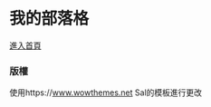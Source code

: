 # 我的部落格

[進入首頁](https://dotch01.github.io/) &nbsp;


### 版權

使用https://www.wowthemes.net Sal的模板進行更改

